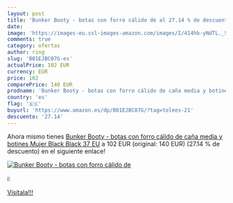```yaml
---
layout: post
title: 'Bunker Booty - botas con forro cálido de al 27.14 % de descuento'
date: 
image: 'https://images-eu.ssl-images-amazon.com/images/I/414hb-yNdTL._SL200_.jpg'
comments: true
category: ofertas
author: ring
slug: 'B01EJBC07G-es'
actualPrice: 102 EUR
currency: EUR
price: 102
comparePrice: 140 EUR
prodname: 'Bunker Booty - botas con forro cálido de caña media y botines Mujer  Black  Black   37 EU'
country: 'es'
flag: '🇪🇸'
buyurl: 'https://www.amazon.es/dp/B01EJBC07G/?tag=tolees-21'
descuento: '27.14'
---
```


Ahora mismo tienes [Bunker Booty - botas con forro cálido de caña media y botines Mujer  Black  Black   37 EU](https://www.amazon.es/dp/B01EJBC07G/?tag=tolees-21) a 102 EUR (original: 140 EUR) (27.14 %  de descuento) en el siguiente enlace!

[![Bunker Booty - botas con forro cálido de](https://images-eu.ssl-images-amazon.com/images/I/414hb-yNdTL._SL200_.jpg)](https://www.amazon.es/dp/B01EJBC07G/?tag=tolees-21)

ℹ️:


[Visítala!!!](https://www.amazon.es/dp/B01EJBC07G/?tag=tolees-21)
